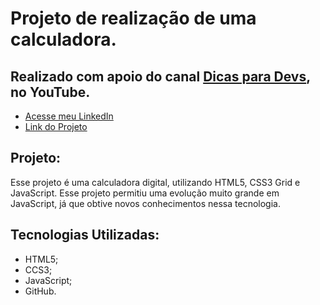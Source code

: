# Projeto de realização de uma calculadora.
## Realizado com apoio do canal [Dicas para Devs](https://www.youtube.com/c/dicasparadevs), no YouTube.

- [Acesse meu LinkedIn](https://www.linkedin.com/in/guilherme-cambi-magarotti-16177522b/)
- [Link do Projeto](https://guimagarotti.github.io/calculator/)

## Projeto:

Esse projeto é uma calculadora digital, utilizando HTML5, CSS3 Grid e JavaScript. Esse projeto permitiu uma evolução muito grande em JavaScript, já que obtive novos conhecimentos nessa tecnologia.

## Tecnologias Utilizadas: 


- HTML5; 
- CCS3; 
- JavaScript;
- GitHub.

